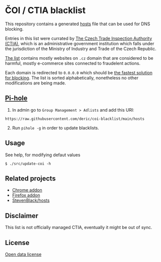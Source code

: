 # ČOI / CTIA blacklist

This repository contains a generated [hosts](https://github.com/deric/coi-blacklist/blob/main/hosts) file that can be used for DNS blocking.

Entries in this list were currated by [The Czech Trade Inspection Authority (CTIA)](https://www.coi.cz/en/), which is an administrative government institution which falls under the jurisdiction of the Ministry of Industry and Trade of the Czech Republic.

[The list](https://www.coi.cz/pro-spotrebitele/otevrena-data/rizikove-weby/) contains mostly websites on `.cz` domain that are considered to be harmful, mostly e-commerce sites connected to fraudelent actions.

Each domain is redirected to `0.0.0.0` which should be [the fastest solution for blocking](https://github.com/StevenBlack/hosts#we-recommend-using-0000-instead-of-127001). The list is sorted alphabetically, nonetheless no other modifications are being made.


## [Pi-hole](https://pi-hole.net/)


1. In admin go to `Group Management > Adlists` and add this URI:
```
https://raw.githubusercontent.com/deric/coi-blacklist/main/hosts
```
2. Run `pihole -g` in order to update blacklists.

## Usage

See help, for modifying defaut values
```
$ ./src/update-coi -h
```

## Related projects

 - [Chrome addon](https://chrome.google.com/webstore/detail/rizikov%C3%A9-weby/iddkbojnnljflgkjchlpjlhpfhhbeefk?hl=cs)
 - [Firefox addon](https://addons.mozilla.org/cs/firefox/addon/rizikoveweby/)
 - [StevenBlack/hosts](https://github.com/StevenBlack/hosts)

## Disclaimer

This list is not officially managed CTIA, eventually it might be out of sync.


## License

[Open data license](https://www.coi.cz/pro-spotrebitele/otevrena-data/licence-otevrenych-dat/)

